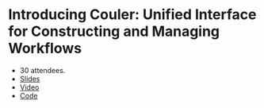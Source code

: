 # Introducing Couler: Unified Interface for Constructing and Managing Workflows

* 30 attendees.
* [Slides](presentation.pdf)
* [Video](https://youtu.be/TLTxv2F5WCQ?t=2500)
* [Code](examples.py)
